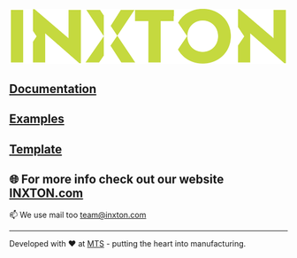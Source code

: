 ![Inxton logo](./assets/logo.png)

## [Documentation](https://github.com/Inxton/documentation/blob/master/Inxton.Package.Vortex.Essentials/README.md)
## [Examples](https://github.com/Inxton/Examples-Inxton.Package.Vortex.Essentials)
## [Template](https://github.com/Inxton/template.essentials)

## 🌐  For more info check out our website [INXTON.com](https://www.inxton.com/)

📫  We use mail too team@inxton.com 

---
Developed with ❤ at [MTS](https://www.mts.sk/en) - putting the heart into manufacturing.
 
